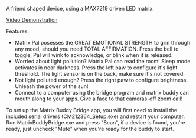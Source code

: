 A friend shaped device, using a MAX7219 driven LED matrix.

[Video Demonstration](https://www.youtube.com/watch?v=6w6y-6xS34Q)

Features:
 - Matrix Pal posesses the GREAT EMOTIONAL STRENGTH to grin through any mood, should you need TOTAL AFFIRMATION. Press the bell to toggle, Pal will wink to acknowledge, or blink when it is released.
 - Worried about light pollution? Matrix Pal can read the room! Sleep mode activates in near darkness. Press the left paw to configure it's light threshold. The light sensor is on the back, make sure it's not covered.
 - Not light polluted enough? Press the right paw to configure brightness. Unleash the power of the sun!
 - Connect to a computer using the bridge program and matrix buddy can mouth along to your apps. Give a face to that cameras-off zoom call!

 To set up the Matrix Buddy Bridge app, you will first need to install the included serial drivers (CM212364_Setup.exe) and restart your computer. Run MatrixBuddyBridge.exe and press "Scan", if a device is found, you're ready, just uncheck "Mute" when you're ready for the buddy to start.